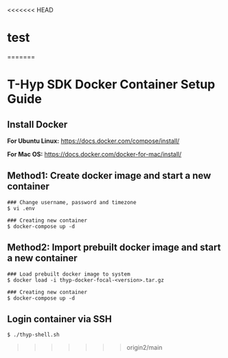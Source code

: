 <<<<<<< HEAD
# test
=======
# T-Hyp SDK Docker Container Setup Guide

## Install Docker

**For Ubuntu Linux:**
https://docs.docker.com/compose/install/

**For Mac OS:**
https://docs.docker.com/docker-for-mac/install/

## Method1: Create docker image and start a new container

```
### Change username, password and timezone
$ vi .env

### Creating new container
$ docker-compose up -d
```

## Method2: Import prebuilt docker image and start a new container

```
### Load prebuilt docker image to system
$ docker load -i thyp-docker-focal-<version>.tar.gz

### Creating new container
$ docker-compose up -d
```

## Login container via SSH

```
$ ./thyp-shell.sh
```
>>>>>>> origin2/main

